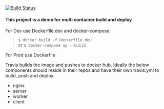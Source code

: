 [![Build Status](https://travis-ci.com/sandjaie/fib-complex.svg?branch=master)](https://travis-ci.com/sandjaie/fib-complex)

#### This project is a demo for multi container build and deploy

For Dev use Dockerfile.dev and docker-compose.<br>
>`$ docker build -f Dockerfile.dev .` <br>
> or `$ docker-compose up --build` <br>

For Prod use Dockerfile

Travis builds the image and pushes to docker hub. Ideally the below components should reside in their repos and have their own travis.yml to build, push and deploy.

* nginx
* server
* worker
* client